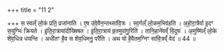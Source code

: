 +++
title = "11 2"

+++
स स्वल्ँ लो॒कं प्रति॒ प्रजा॑नाति । ए॒ष उ॑वे॒वैन॒न्तथ्सा॑वि॒त्रः । स्व॒र्गल्ँ लो॒कम॒भिव॑हति । अ॒हो॒रा॒त्रैर्वा  इ॒दꣳ स॒युग्भिः॑ क्रियते । इ॒ति॒रा॒त्राया॑दीख्षिषत । इ॒ति॒रा॒त्राय॑ व्र॒तमुपा॑गु॒रिति॑ । तानि॒हाने॑वव्ँ वि॒दुषः॑ ।  अ॒मुष्मि॑ल्ँ लो॒के शे॑व॒धिन्न ध॑यन्ति । अधी॑तꣳ है॒व स शेव॒धिमनु॒ परै॑ति । अथ यो है॒वैतम॒ग्निꣳ सा॑वि॒त्रव्ँ वेद॑ ॥ 44 ॥


